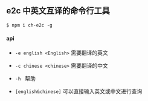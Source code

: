 ## e2c 中英文互译的命令行工具

``` $ npm i ch-e2c -g ```

#### api

- `-e english <English>` 需要翻译的英文

* `-c chinese <chinese>` 需要翻译的中文

* `-h ` 帮助

* `[english&chinese]` 可以直接输入英文或中文进行查询

  

  



